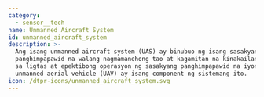 ```yaml
---
category:
  - sensor__tech
name: Unmanned Aircraft System
id: unmanned_aircraft_system
description: >-
  Ang isang unmanned aircraft system (UAS) ay binubuo ng isang sasakyang
  panghimpapawid na walang nagmamanehong tao at kagamitan na kinakailangan para
  sa ligtas at epektibong operasyon ng sasakyang panghimpapawid na iyon. Ang
  unmanned aerial vehicle (UAV) ay isang component ng sistemang ito.
icon: /dtpr-icons/unmanned_aircraft_system.svg
---
```


